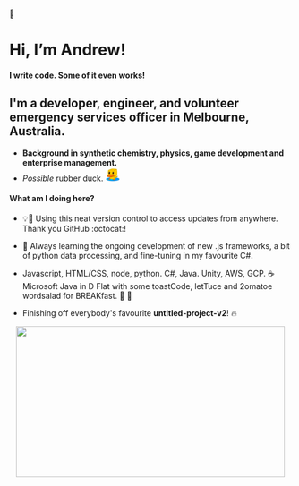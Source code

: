 👋
# Hi, I’m Andrew!

#### I write code. Some of it even works!
## I'm a developer, engineer, and volunteer emergency services officer in Melbourne, Australia.
- **Background in synthetic chemistry, physics, game development and enterprise management.**
- *Possible* rubber duck. <img src="https://github.com/AndrewKhassapov/AndrewKhassapov/blob/main/rubber-duck-transparent.png" width="25" height="25"/>

#### What am I doing here?

- 💡🧠 Using this neat version control to access updates from anywhere.
Thank you GitHub :octocat:!

- 🌱 Always learning the ongoing development of new .js frameworks, a bit of python data processing, and fine-tuning in my favourite C#.

- Javascript, HTML/CSS, node, python. C#, Java. Unity, AWS, GCP.
:coffee: Microsoft Java in D Flat with some toastCode, letTuce and 2omatoe wordsalad for BREAKfast. :tomato: :fork_and_knife:

- Finishing off everybody's favourite **untitled-project-v2**! 🔥

<div align="center">
<img src="https://github.com/AndrewKhassapov/AndrewKhassapov/blob/main/readme-profile.gif" width="480" height="270"/>
</div>

<!---
AndrewKhassapov/AndrewKhassapov is a ✨ special ✨ repository because its `README.md` (this file) appears on your GitHub profile.
You can click the Preview link to take a look at your changes.
--->
